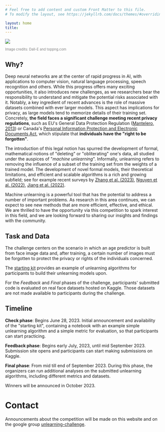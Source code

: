 ```yaml
---
# Feel free to add content and custom Front Matter to this file.
# To modify the layout, see https://jekyllrb.com/docs/themes/#overriding-theme-defaults

layout: home
title:
---
```


<div style="width: 256px">
<img src="Unlearning-logo.png"> <br>
<p style="color: grey; font-size: 80%">Image credits: Dall-E and toppng.com</p>
</div>

## Why?

Deep neural networks are at the center of rapid progress in AI, with applications to computer vision, natural language processing, speech recognition and others. While this progress offers many exciting opportunities, it also introduces new challenges, as we researchers bear the responsibility to understand and mitigate the potential risks associated with it. Notably, a key ingredient of recent advances is the role of massive datasets combined with ever larger models. This aspect has implications for privacy, as large models tend to memorize details of their training set. Concretely, **the field faces a significant challenge meeting recent privacy regulations**, such as EU's General Data Protection Regulation ([Mantelero, 2013](https://doi.org/10.1016/j.clsr.2013.03.010)) or Canada's [Personal Information Protection and Electronic Documents Act](https://www.priv.gc.ca/en/privacy-topics/privacy-laws-in-canada/the-personal-information-protection-and-electronic-documents-act-pipeda/), which stipulate that **individuals have the "right to be forgotten"**.

The introduction of this legal notion has spurred the development of formal, mathematical notions of "deleting" or "obliterating" one's data, all studied under the auspices of "*machine unlearning*". Informally, unlearning refers to removing the influence of a subset of the training set from the weights of a trained model. The development of novel formal models, their theoretical limitations, and efficient and scalable algorithms is a rich and growing subfield; see for example recent surveys by [Zhang et al. (2023)](https://doi.org/10.1007/s42979-023-01767-4), [Nguyen et al. (2022)](https://arxiv.org/abs/2209.02299), [Jiang et al. (2022)](https://doi.org/10.1117/12.2660330).

Machine unlearning is a powerful tool that has the potential to address a number of important problems. As research in this area continues, we can expect to see new methods that are more efficient, effective, and ethical. We are thrilled to have the opportunity via this competition to spark interest in this field, and we are looking forward to sharing our insights and findings with the community.

## Task and Data

The challenge centers on the scenario in which an age predictor is built from face image data and, after training, a certain number of images must be forgotten to protect the privacy or rights of the individuals concerned.

The [starting kit](https://github.com/unlearning-challenge/starting-kit) provides an example of unlearning algorithms for participants to build their unlearning models upon.

For the *Feedback* and *Final* phases of the challenge, participants' submitted code is evaluated on real face datasets hosted on Kaggle. Those datasets are not made available to participants during the challenge.

## Timeline

**Check phase**: Begins June 28, 2023. Initial announcement and availability of the "starting kit", containing a notebook with an example simple unlearning algorithm and a simple metric for evaluation, so that participants can start practicing.

**Feedback phase**: Begins early July, 2023, until mid September 2023. Submission site opens and participants can start making submissions on Kaggle.

**Final phase**: From mid till end of September 2023. During this phase, the organizers can run additional analyses on the submitted unlearning algorithms, including different metrics and datasets.

Winners will be announced in October 2023.


# Contact

Announcements about the competition will be made on this website and on the google group [unlearning-challenge](https://groups.google.com/g/unlearning-challenge). 
